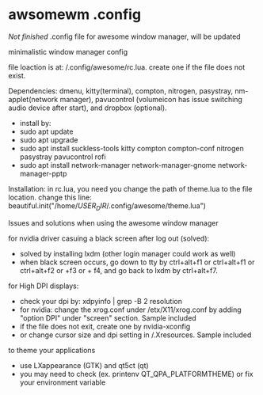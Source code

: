 # awsomewm .config

*Not finished* .config file for awesome window manager, will be updated

minimalistic window manager config

file loaction is at: /.config/awesome/rc.lua. create one if the file does not exist. 

Dependencies: dmenu, kitty(terminal), compton, nitrogen, pasystray, nm-applet(network manager), pavucontrol (volumeicon has issue switching audio device after start), and dropbox (optional).
- install by: 
- sudo apt update
- sudo apt upgrade
- sudo apt install suckless-tools kitty compton compton-conf nitrogen pasystray pavucontrol rofi
- sudo apt install network-manager network-manager-gnome network-manager-pptp

Installation: in rc.lua, you need you change the path of theme.lua to the file location. change this line: beautiful.init("/home/$USER_DIR$/.config/awesome/theme.lua")

Issues and solutions when using the awesome window manager

for nvidia driver casuing a black screen after log out (solved):
- solved by installing lxdm (other login manager could work as well)
- when black screen occurs, go down to tty by ctrl+alt+f1 or ctrl+alt+f1 or ctrl+alt+f2 or +f3 or + f4, and go back to lxdm by ctrl+alt+f7.

for High DPI displays:
- check your dpi by: xdpyinfo | grep -B 2 resolution
- for nvidia: change the xrog.conf under /etx/X11/xrog.conf by adding "option DPI" under "screen" section. Sample included
- if the file does not exit, create one by nvidia-xconfig
- or change cursor size and dpi setting in /.Xresources. Sample included

to theme your applications 
- use LXappearance (GTK) and qt5ct (qt)
- you may need to check (ex. printenv QT_QPA_PLATFORMTHEME) or fix your environment variable 
